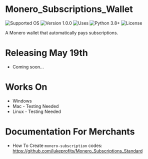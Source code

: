 # Monero_Subscriptions_Wallet
![Supported OS](https://img.shields.io/badge/Supported%20OS-Windows%20/%20Mac%20/%20Linux-purple.svg)
![Version 1.0.0](https://img.shields.io/badge/Version-1.0.0-orange.svg)
![Uses](https://img.shields.io/badge/Uses-Monero%20RPC-yellow.svg)
![Python 3.8+](https://img.shields.io/badge/Python-3.8+-3776ab.svg)
![License](https://img.shields.io/badge/License-MIT-blue.svg)


A Monero wallet that automatically pays subscriptions.

# Releasing May 19th
- Coming soon... 

# Works On
- Windows
- Mac - Testing Needed
- Linux - Testing Needed

# Documentation For Merchants
- How To Create `monero-subscription` codes: https://github.com/lukeprofits/Monero_Subscriptions_Standard
